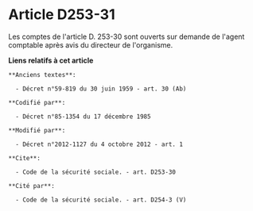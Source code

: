 # Article D253-31

Les comptes de l'article D. 253-30 sont ouverts sur demande de l'agent comptable après avis du directeur de l'organisme.

**Liens relatifs à cet article**

	**Anciens textes**:

	  - Décret n°59-819 du 30 juin 1959 - art. 30 (Ab)

	**Codifié par**:

	  - Décret n°85-1354 du 17 décembre 1985

	**Modifié par**:

	  - Décret n°2012-1127 du 4 octobre 2012 - art. 1

	**Cite**:

	  - Code de la sécurité sociale. - art. D253-30

	**Cité par**:

	  - Code de la sécurité sociale. - art. D254-3 (V)
